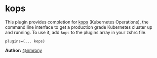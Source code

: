 # kops
This plugin provides completion for [kops](https://github.com/kubernetes/kops) (Kubernetes Operations),
the command line interface to get a production grade Kubernetes cluster up and running.
To use it, add `kops` to the plugins array in your zshrc file.
```
plugins=(... kops)
```
**Author:** [@nmrony](https://github.com/nmrony)
